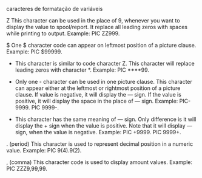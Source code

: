 caracteres de formatação de variáveis 


Z	This character can be used in the place of 9, whenever you want to display the value to spool/report. It replace all leading zeros with spaces while printing to output. Example: PIC ZZ999.

$	One $ character code can appear on leftmost position of a picture clause. Example: PIC $99999.

*	This character is similar to code character Z. This character will replace leading zeros with character *. Example: PIC ****99.

-	Only one - character can be used in one picture clause. This character can appear either at the leftmost or rightmost position of a picture clause. If value is negative, it will display the — sign. If the value is positive, it will display the space in the place of — sign. Example: PIC-9999. PIC 9999-.

+	This character has the same meaning of — sign. Only difference is it will display the + sign when the value is positive. Note that it will display — sign, when the value is negative. Example: PIC +9999. PIC 9999+.

. (period)	This character is used to represent decimal position in a numeric value. Example: PIC 9(4).9(2).

, (comma)	This character code is used to display amount values. Example: PIC ZZZ9,99,99.
